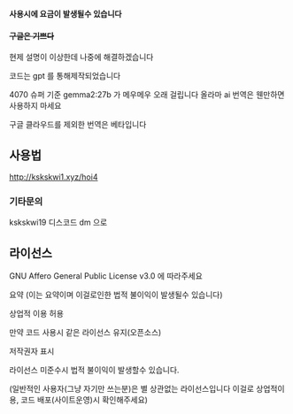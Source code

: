 **사용시에 요금이 발생될수 있습니다**

#### ~~구글은 기쁘다~~
현제 설명이 이상한데 나중에 해결하겠습니다

코드는 gpt 를 통해제작되었습니다

4070 슈퍼 기준 gemma2:27b 가 메우메우 오래 걸립니다 올라마 ai 번역은 웬만하면 사용하지 마세요

구글 클라우드를 제외한 번역은 베타입니다
## 사용법
http://kskskwi1.xyz/hoi4

### 기타문의

kskskwi19 디스코드 dm 으로

## 라이선스
GNU Affero General Public License v3.0 에 따라주세요

요약 (이는 요약이며 이걸로인한 법적 불이익이 발생될수 있습니다)

상업적 이용 허용

만약 코드 사용시 같은 라이선스 유지(오픈소스)

저작권자 표시

라이선스 미준수시 법적 불이익이 발생할수 있습니다.

(일반적인 사용자(그냥 자기만 쓰는분)은 별 상관없는 라이선스입니다 이걸로 상업적이용, 코드 배포(사이트운영)시 확인해주세요)
